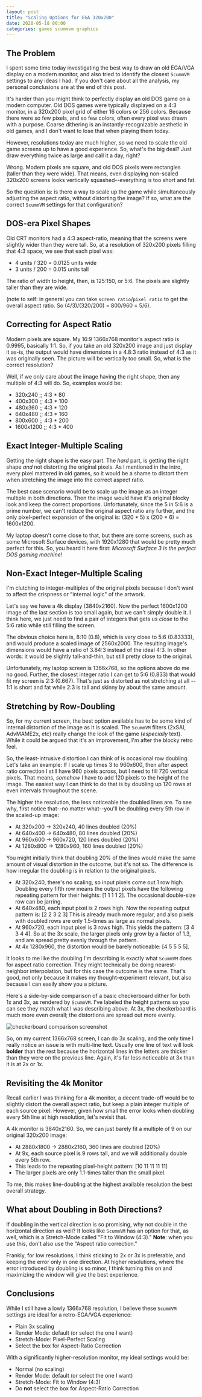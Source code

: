 ```yaml
---
layout: post
title: "Scaling Options for EGA 320x200"
date: 2020-05-18 00:00
categories: games scummvm graphics
---
```


## The Problem

I spent some time today investigating the best way to draw an old EGA/VGA display
on a modern monitor, and also tried to identify the closest `ScummVM` settings to
any ideas I had.  If you don't care about all the analysis,
my personal conclusions are at the end of this post.

It's harder than you might think to perfectly display an old DOS game on a modern
computer.  Old DOS games were typically displayed on a 4:3 monitor, in a 320x200 pixel
grid of either 16 colors or 256 colors.  Because
there were so few pixels, and so few colors, often every pixel was drawn with a purpose.
Coarse dithering is an instantly-recognizable aesthetic in old games, and I don't want
to lose that when playing them today.

However, resolutions today are much higher, so we need to scale the old game screens up
to have a good experience.  So, what's the big deal?  Just draw everything twice as large
and call it a day, right?

Wrong. Modern pixels are square, and old DOS pixels were rectangles (taller than they
were wide).  That means, even displaying non-scaled 320x200 screens looks vertically
squashed--everything is too short and fat.

So the question is: is there a way to scale up the game while simultaneously adjusting the
aspect ratio, without distorting the image?  If so, what are the correct `ScummVM` settings
for that configuration?

## DOS-era Pixel Shapes

Old CRT monitors had a 4:3 aspect-ratio, meaning that the screens were slightly wider than
they were tall.  So, at a resolution of 320x200 pixels filling that 4:3 space, we see
that each pixel was:

  - 4 units / 320 =  0.0125 units wide
  - 3 units / 200 =  0.015  units tall
  
The ratio of width to height, then, is 125:150, or 5:6.  The pixels are slightly taller
than they are wide.

(note to self: in general you can take `screen ratio`/`pixel ratio` to get the overall
aspect ratio.  So (4/3)/(320/200) = 800/960 = 5/6).

## Correcting for Aspect Ratio

Modern pixels are square.  My 16:9 1366x768 monitor's aspect ratio is 0.9995, basically 1:1.
So, if you take an old 320x200 image and just display it as-is, the output would have
dimensions in a 4.8:3 ratio instead of 4:3 as it was originally seen.
The picture will be vertically too small.  So, what is the correct resolution?

Well, if we only care about the image having the right shape, then any multiple of 4:3 will
do.  So, examples would be:

  - 320x240   ;; 4:3 * 80
  - 400x300   ;; 4:3 * 100
  - 480x360   ;; 4:3 * 120
  - 640x480   ;; 4:3 * 160
  - 800x600   ;; 4:3 * 200
  - 1600x1200 ;; 4:3 * 400

## Exact Integer-Multiple Scaling

Getting the right shape is the easy part.  The *hard* part, is getting the right shape *and*
not distorting the original pixels. As I mentioned in the intro, every pixel mattered
in old games, so it would be a shame to distort them when stretching the image into the
correct aspect ratio.

The best case scenario would be to scale up the image as an integer multiple in both
directions.  Then the image would have it's original blocky look and keep the correct
proportions.  Unfortunately, since the 5 in 5:6 is a prime number, we can't reduce the
original aspect ratio any further, and the only pixel-perfect
expansion of the original is: (320 \* 5) x (200 \* 6) = 1600x1200.

My laptop doesn't come close to that, but there are some screens, such as some Microsoft
Surface devices, with 1920x1280 that would be pretty much perfect for this.  So, you 
heard it here first: *Microsoft Surface 3 is the perfect DOS gaming machine*!

## Non-Exact Integer-Multiple Scaling

I'm clutching to integer-multiples of the original pixels because I don't want to affect
the crispness or "internal logic" of the artwork.

Let's say we have a 4k display (3840x2160).  Now the perfect 1600x1200 image of the
last section is too small again, but we can't simply double it.  I think here, we just
need to find a pair of integers that gets us *close* to the 5:6 ratio while still
filling the screen.

The obvious choice here is, 8:10 (0.8), which is very close to 5:6 (0.83333), and
would produce a scaled image of 2560x2000.  The resulting image's dimensions would
have a ratio of 3.84:3 instead of the ideal 4:3. In other words: it would be slightly
tall-and-thin, but still pretty close to the original.

Unfortunately, my laptop screen is 1366x768, so the options above do me no good. 
Further, the closest integer ratio I can get to
5:6 (0.833) that would fit my screen is 2:3 (0.667).  That's just as distorted as not
stretching at all -- 1:1 is short and fat while 2:3 is tall and skinny by about the
same amount.

## Stretching by Row-Doubling

So, for my current screen, the best option available has to be some kind of 
internal distortion of the image as it is scaled.  The `ScummVM` filters (2xSAI, 
AdvMAME2x, etc) really change the look of the game (*especially* text). While it 
could be argued that it's an improvement, I'm after the blocky retro feel.

So, the least-intrusive distortion I can think of is occasional row doubling.  Let's take
an example:   If I scale up times 3 to 960x600, then after aspect ratio correction I still
have 960 pixels across, but I need to fill 720 vertical pixels. That means, *somehow* I
have to add 120 pixels to the height of the image.  The easiest way I can think to do that is
by doubling up 120 rows at even intervals throughout the scene.

The higher the resolution, the less noticeable the doubled lines are.
To see why, first notice that--no matter what--you'll be doubling every 5th row in the
scaled-up image:

  - At 320x200 -> 320x240, 40 lines doubled (20%)
  - At 640x400 -> 640x480, 80 lines doubled (20%)
  - At 960x600 -> 960x720, 120 lines doubled (20%)
  - At 1280x800 -> 1280x960, 160 lines doubled (20%)
 
You might initially think that doubling 20% of the lines would make the same amount of
visual distortion in the outcome, but it's not so.  The difference is how irregular the doubling
is in relation to the original pixels.
 
  - At 320x240, there's no scaling, so input pixels come out 1 row high.  Doubling every
   fifth row means the output pixels have the following repeating pattern for their heights:
  [1 1 1 1 2].  The occasional double-size row can be jarring.
  - At 640x480, each input pixel is 2 rows high.  Now the repeating output pattern is:
  [2 2 3 2 3]  This is already much more regular, and also pixels with doubled rows are
  only 1.5-times as large as normal pixels. 
  - At 960x720, each input pixel is 3 rows high.  This yields the
  pattern: [3 4 3 4 4].  So at the 3x scale, the larger pixels 
  only grow by a factor of 1.3, and are spread pretty evenly through the pattern.
  - At 4x 1280x960, the distortion would be barely noticeable: [4 5 5 5 5].

It looks to me like the doubling I'm describing is exactly what `ScummVM` does for
aspect ratio correction.  They might technically be doing nearest-neighbor interpolation,
but for this case the outcome is the same.  That's good, not only because it makes my thought-experiment
relevant, but also because I can easily show you a picture.

Here's a side-by-side comparison of a basic checkerboard dither for both 1x and 3x, as
rendered by `ScummVM`.  I've labeled the height patterns so you can see they match
what I was describing above.  At 3x, the checkerboard is much more even overall; the
distortions are spread out more evenly.

![checkerboard comparison screenshot](/assets/2020/07/dither-compare-1x-to-3x.png)

So, on my current 1366x768 screen, I can do 3x scaling, and the only time I really 
notice an issue is with multi-line text. Usually one line of text will look **bolder** 
than the rest because the horizontal lines in the letters are thicker than they were on 
the previous line. Again, it's far less noticeable at 3x than it is at 2x or 1x.

## Revisiting the 4k Monitor

Recall earlier I was thinking for a 4k monitor, a decent trade-off would be to slightly
distort the overall aspect ratio, but keep a plain integer multiple of each source pixel.
However, given how small the error looks when doubling every 5th line at high resolution,
let's revisit that.

A 4k monitor is 3840x2160.  So, we can just barely fit a multiple of 9 on our
original 320x200 image:

  - At 2880x1800 -> 2880x2160, 360 lines are doubled (20%)
  - At 9x, each source pixel is 9 rows tall, and we will additionally 
  double every 5th row.
  - This leads to the repeating pixel-height pattern: [10 11 11 11 11]
  - The larger pixels are only 1.1-times taller than the small pixel.

To me, this makes line-doubling at the highest available resolution the best overall
strategy.

## What about Doubling in Both Directions?

If doubling in the vertical direction is so promising, why not double in the
horizontal direction as well?  It looks like `ScummVM` has an option for that, as well,
which is a Stretch-Mode called "Fit to Window (4:3)."  **Note**: when you use this, don't
also use the "Aspect ratio correction."

Frankly, for low resolutions, I think sticking to 2x or 3x is preferable, and keeping the
error only in one direction.  At higher resolutions, where the error introduced by
doubling is so minor, I think turning this on and maximizing the window will give the
best experience.

## Conclusions

While I still have a lowly 1366x768 resolution, I believe these `ScummVM` settings are
ideal for a retro-EGA/VGA experience:

  - Plain 3x scaling
  - Render Mode: default (or select the one I want)
  - Stretch-Mode: Pixel-Perfect Scaling
  - Select the box for Aspect-Ratio Correction
  
With a significantly higher-resolution monitor, my ideal settings would be:

  - Normal (no scaling)
  - Render Mode: default (or select the one I want)
  - Stretch-Mode: Fit to Window (4:3)
  - Do **not** select the box for Aspect-Ratio Correction
  
